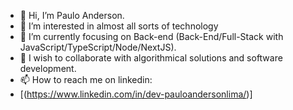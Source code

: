 - 👋 Hi, I’m Paulo Anderson.
- 👀 I’m interested in almost all sorts of technology
- 🌱 I’m currently focusing on Back-end (Back-End/Full-Stack with JavaScript/TypeScript/Node/NextJS).
- 💞️ I wish to collaborate with algorithmical solutions and software development.
- 📫 How to reach me on linkedin:
- [(https://www.linkedin.com/in/dev-pauloandersonlima/)]
<!---
Pucapuka/Pucapuka is a ✨ special ✨ repository because its `README.md` (this file) appears on your GitHub profile.
You can click the Preview link to take a look at your changes.
--->
